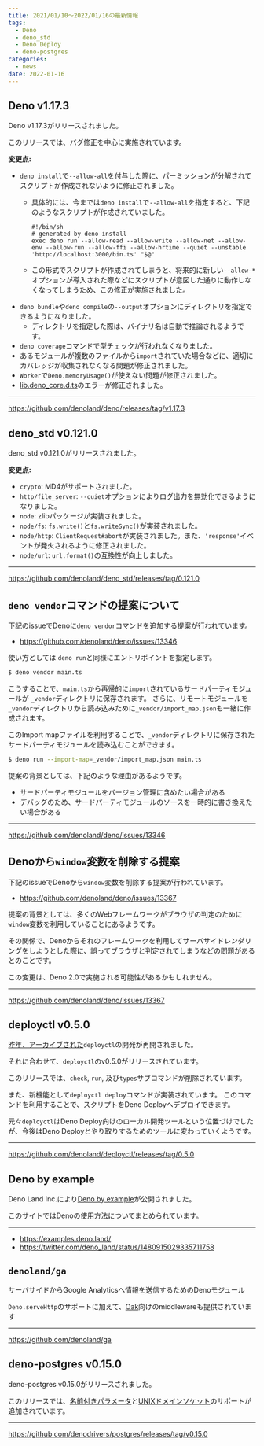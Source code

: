 ```yaml
---
title: 2021/01/10〜2022/01/16の最新情報
tags:
  - Deno
  - deno_std
  - Deno Deploy
  - deno-postgres
categories:
  - news
date: 2022-01-16
---
```


## Deno v1.17.3

Deno v1.17.3がリリースされました。

このリリースでは、バグ修正を中心に実施されています。

**変更点:**

- `deno install`で`--allow-all`を付与した際に、パーミッションが分解されてスクリプトが作成されないように修正されました。
  - 具体的には、今までは`deno install`で`--allow-all`を指定すると、下記のようなスクリプトが作成されていました。

      ```shell
      #!/bin/sh
      # generated by deno install
      exec deno run --allow-read --allow-write --allow-net --allow-env --allow-run --allow-ffi --allow-hrtime --quiet --unstable 'http://localhost:3000/bin.ts' "$@"
      ```
        
  - この形式でスクリプトが作成されてしまうと、将来的に新しい`--allow-*`オプションが導入された際などにスクリプトが意図した通りに動作しなくなってしまうため、この修正が実施されました。
- `deno bundle`や`deno compile`の`--output`オプションにディレクトリを指定できるようになりました。
  - ディレクトリを指定した際は、バイナリ名は自動で推論されるようです。
- `deno coverage`コマンドで型チェックが行われなくなりました。
- あるモジュールが複数のファイルから`import`されていた場合などに、適切にカバレッジが収集されなくなる問題が修正されました。
- `Worker`で`Deno.memoryUsage()`が使えない問題が修正されました。
- [lib.deno_core.d.ts](https://github.com/denoland/deno/blob/v1.17.3/core/lib.deno_core.d.ts)のエラーが修正されました。

---

https://github.com/denoland/deno/releases/tag/v1.17.3

## deno_std v0.121.0

deno_std v0.121.0がリリースされました。

**変更点:**

- `crypto`: MD4がサポートされました。
- `http/file_server`: `--quiet`オプションによりログ出力を無効化できるようになりました。
- `node`: zlibパッケージが実装されました。
- `node/fs`: `fs.write()`と`fs.writeSync()`が実装されました。
- `node/http`: `ClientRequest#abort`が実装されました。また、`'response'`イベントが発火されるように修正されました。
- `node/url`: `url.format()`の互換性が向上しました。

---

https://github.com/denoland/deno_std/releases/tag/0.121.0

## `deno vendor`コマンドの提案について

下記のissueでDenoに`deno vendor`コマンドを追加する提案が行われています。

- https://github.com/denoland/deno/issues/13346

使い方としては `deno run`と同様にエントリポイントを指定します。

```bash
$ deno vendor main.ts
```

こうすることで、`main.ts`から再帰的に`import`されているサードパーティモジュールが `_vendor`ディレクトリに保存されます。
さらに、リモートモジュールを`_vendor`ディレクトリから読み込みために`_vendor/import_map.json`も一緒に作成されます。

このImport mapファイルを利用することで、`_vendor`ディレクトリに保存されたサードパーティモジュールを読み込むことができます。

```bash
$ deno run --import-map=_vendor/import_map.json main.ts
```

提案の背景としては、下記のような理由があるようです。

- サードパーティモジュールをバージョン管理に含めたい場合がある
- デバッグのため、サードパーティモジュールのソースを一時的に書き換えたい場合がある

---

https://github.com/denoland/deno/issues/13346

## Denoから`window`変数を削除する提案

下記のissueでDenoから`window`変数を削除する提案が行われています。

- https://github.com/denoland/deno/issues/13367

提案の背景としては、多くのWebフレームワークがブラウザの判定のために `window`変数を利用していることにあるようです。

その関係で、Denoからそれのフレームワークを利用してサーバサイドレンダリングをしようとした際に、誤ってブラウザと判定されてしまうなどの問題があるとのことです。

この変更は、Deno 2.0で実施される可能性があるかもしれません。

---

https://github.com/denoland/deno/issues/13367

## deployctl v0.5.0

[昨年、アーカイブされた](https://uki00a.github.io/deno-weekly/articles/2021/11/07)`deployctl`の開発が再開されました。

それに合わせて、`deployctl`のv0.5.0がリリースされています。


このリリースでは、`check`, `run`, 及び`types`サブコマンドが削除されています。

また、新機能として`deployctl deploy`コマンドが実装されています。
このコマンドを利用することで、スクリプトをDeno Deployへデプロイできます。

元々`deployctl`はDeno Deploy向けのローカル開発ツールという位置づけでしたが、今後はDeno Deployとやり取りするためのツールに変わっていくようです。

---

https://github.com/denoland/deployctl/releases/tag/0.5.0

## Deno by example

Deno Land Inc.により[Deno by example](https://examples.deno.land/)が公開されました。

このサイトではDenoの使用方法についてまとめられています。

---

- https://examples.deno.land/
- https://twitter.com/deno_land/status/1480915029335711758

## `denoland/ga`

サーバサイドからGoogle Analyticsへ情報を送信するためのDenoモジュール

`Deno.serveHttp`のサポートに加えて、[Oak](https://github.com/oakserver/oak)向けのmiddlewareも提供されています

---

https://github.com/denoland/ga

## deno-postgres v0.15.0

deno-postgres v0.15.0がリリースされました。

このリリースでは、[名前付きパラメータ](https://github.com/denodrivers/postgres/tree/v0.15.0/docs#named-arguments)と[UNIXドメインソケット](https://github.com/denodrivers/postgres/tree/v0.15.0/docs#unix-socket-connection)のサポートが追加されています。

---

https://github.com/denodrivers/postgres/releases/tag/v0.15.0

